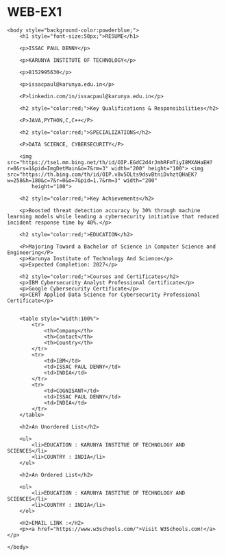 # WEB-EX1

<!DOCTYPE html>
<html>

<head>
    <style>
        table,
        th,
        td {
            border: 1px solid black;
        }
    </style>
    <title>RESUME WEBSITE</title>
</head>

<body>

    <body style="background-color:powderblue;">
        <h1 style="font-size:50px;">RESUME</h1>

        <p>ISSAC PAUL DENNY</p>

        <p>KARUNYA INSTITUTE OF TECHNOLOGY</p>

        <p>8152995630</p>

        <p>issacpaul@karunya.edu.in</p>

        <P>linkedin.com/in/issacpaul@karunya.edu.in</p>

        <h2 style="color:red;">Key Qualifications & Responsibilities</h2>

        <P>JAVA,PYTHON,C,C++</P>

        <h2 style="color:red;">SPECIALIZATIONS</h2>

        <P>DATA SCIENCE, CYBERSECURITY</P>

        <img src="https://tse1.mm.bing.net/th/id/OIP.EGdC2d4rJmhRFmTiyI8MXAHaEH?r=0&rs=1&pid=ImgDetMain&o=7&rm=3" width="200" height="100"> <img src="https://th.bing.com/th/id/OIP.v8v5OLts9dsvBtniDvhztQHaEK?w=258&h=180&c=7&r=0&o=7&pid=1.7&rm=3" width="200"
            height="100">

        <h2 style="color:red;">Key Achievements</h2>

        <p>Boosted threat detection accuracy by 30% through machine learning models while leading a cybersecurity initiative that reduced incident response time by 40%.</p>

        <h2 style="color:red;">EDUCATION</h2>

        <P>Majoring Toward a Bachelor of Science in Computer Science and Engineering</P>
        <p>Karunya Institute of Technology And Science</p>
        <p>Expected Completion: 2027</p>

        <h2 style="color:red;">Courses and Certificates</h2>
        <p>IBM Cybersecurity Analyst Professional Certificate</p>
        <p>Google Cybersecurity Certificate</p>
        <p>CERT Applied Data Science for Cybersecurity Professional Certificate</p>


        <table style="width:100%">
            <tr>
                <th>Company</th>
                <th>Contact</th>
                <th>Country</th>
            </tr>
            <tr>
                <td>IBM</td>
                <td>ISSAC PAUL DENNY</td>
                <td>INDIA</td>
            </tr>
            <tr>
                <td>COGNISANT</td>
                <td>ISSAC PAUL DENNY</td>
                <td>INDIA</td>
            </tr>
        </table>

        <h2>An Unordered List</h2>

        <ul>
            <li>EDUCATION : KARUNYA INSTITUE OF TECHNOLOGY AND SCIENCES</li>
            <li>COUNTRY : INDIA</li>
        </ul>

        <h2>An Ordered List</h2>

        <ol>
            <li>EDUCATION : KARUNYA INSTITUE OF TECHNOLOGY AND SCIENCES</li>
            <li>COUNTRY : INDIA</li>
        </ol>

        <H2>EMAIL LINK :</H2>
        <p><a href="https://www.w3schools.com/">Visit W3Schools.com!</a></p>

    </body>

</html>
